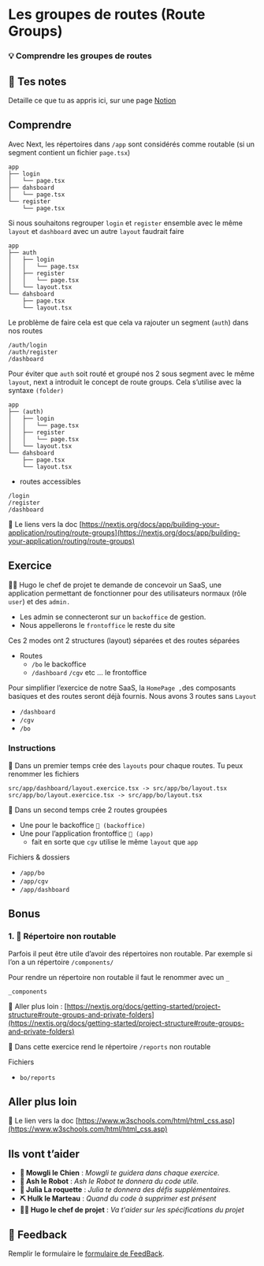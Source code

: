 # Les groupes de routes (Route Groups)

### 💡 Comprendre les groupes de routes

## 📝 Tes notes

Detaille ce que tu as appris ici, sur une page [Notion](https://go.mikecodeur.com/course-notes-template)

## Comprendre

Avec Next, les répertoires dans `/app` sont considérés comme routable (si un segment contient un fichier `page.tsx`)

```
app
├── login
│   └── page.tsx
├── dahsboard
│   └── page.tsx
└── register
    └── page.tsx
```

Si nous souhaitons regrouper `login` et `register` ensemble avec le même `layout` et `dashboard` avec un autre `layout` faudrait faire

```
app
├── auth
│   ├── login
│   │   └── page.tsx
│   ├── register
│   │   └── page.tsx
│   └── layout.tsx
└── dahsboard
    ├── page.tsx
    └── layout.tsx
```

Le problème de faire cela est que cela va rajouter un segment (`auth`) dans nos routes

```
/auth/login
/auth/register
/dashboard
```

Pour éviter que `auth` soit routé et groupé nos 2 sous segment avec le même `layout`, next a introduit le concept de route groups. Cela s’utilise avec la syntaxe `(folder)`

```
app
├── (auth)
│   ├── login
│   │   └── page.tsx
│   ├── register
│   │   └── page.tsx
│   └── layout.tsx
└── dahsboard
    ├── page.tsx
    └── layout.tsx
```

- routes accessibles

```
/login
/register
/dashboard
```

📑 Le liens vers la doc [https://nextjs.org/docs/app/building-your-application/routing/route-groups](https://nextjs.org/docs/app/building-your-application/routing/route-groups)

## Exercice

👨‍✈️ Hugo le chef de projet te demande de concevoir un SaaS, une application permettant de fonctionner pour des utilisateurs normaux (rôle `user`) et des `admin.`

- Les admin se connecteront sur un `backoffice` de gestion.
- Nous appellerons le `frontoffice` le reste du site

Ces 2 modes ont 2 structures (layout) séparées et des routes séparées

- Routes
  - `/bo` le backoffice
  - `/dashboard` `/cgv` etc … le frontoffice

Pour simplifier l’exercice de notre SaaS, la `HomePage ,`des composants basiques et des routes seront déjà fournis. Nous avons 3 routes sans `Layout`

- `/dashboard`
- `/cgv`
- `/bo`

### Instructions

🐶 Dans un premier temps crée des `layouts` pour chaque routes. Tu peux renommer les fichiers

```
src/app/dashboard/layout.exercice.tsx -> src/app/bo/layout.tsx
src/app/bo/layout.exercice.tsx -> src/app/bo/layout.tsx
```

🐶 Dans un second temps crée 2 routes groupées

- Une pour le backoffice `🤖 (backoffice)`
- Une pour l’application frontoffice `🤖 (app)`
  - fait en sorte que `cgv` utilise le même `layout` que `app`

Fichiers & dossiers

- `/app/bo`
- `/app/cgv`
- `/app/dashboard`

## Bonus

### 1. 🚀 Répertoire non routable

Parfois il peut être utile d’avoir des répertoires non routable. Par exemple si l’on a un répertoire `/components/`

Pour rendre un répertoire non routable il faut le renommer avec un `_`

```
_components
```

📑 Aller plus loin : [https://nextjs.org/docs/getting-started/project-structure#route-groups-and-private-folders](https://nextjs.org/docs/getting-started/project-structure#route-groups-and-private-folders)

🐶 Dans cette exercice rend le répertoire `/reports` non routable

Fichiers

- `bo/reports`

## Aller plus loin

📑 Le lien vers la doc [https://www.w3schools.com/html/html_css.asp](https://www.w3schools.com/html/html_css.asp)

## Ils vont t’aider

- **🐶 Mowgli le Chien** : _Mowgli te guidera dans chaque exercice._
- **🤖 Ash le Robot** : _Ash le Robot te donnera du code utile._
- **🚀 Julia La roquette** : _Julia te donnera des défis supplémentaires._
- **⛏️ Hulk le Marteau** : _Quand du code à supprimer est présent_
- **👨‍✈️ Hugo le chef de projet** : _Va t'aider sur les spécifications du projet_

## 🐜 Feedback

Remplir le formulaire le [formulaire de FeedBack](https://go.mikecodeur.com/cours-next-avis?entry.1912869708=Next%20PRO&entry.1430994900=2.Routing%20Avance&entry.533578441=01%20Les%20Route%20Groups).
